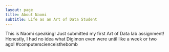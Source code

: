 ```yaml
---
layout: page
title: About Naomi
subtitle: Life as an Art of Data Student 
---
```


This is Naomi speaking! 
Just submitted my first Art of Data lab assignment! 
Honestly, I had no idea what Digimon even were until like a week or two ago!
#computerscienceisthebomb 

<!---
Original code 
To be honest, I'm having some trouble remembering right now, so why don't you just watch [my movie](https://en.wikipedia.org/wiki/The_Princess_Bride_%28film%29) and it will answer **all** your questions.
-->
